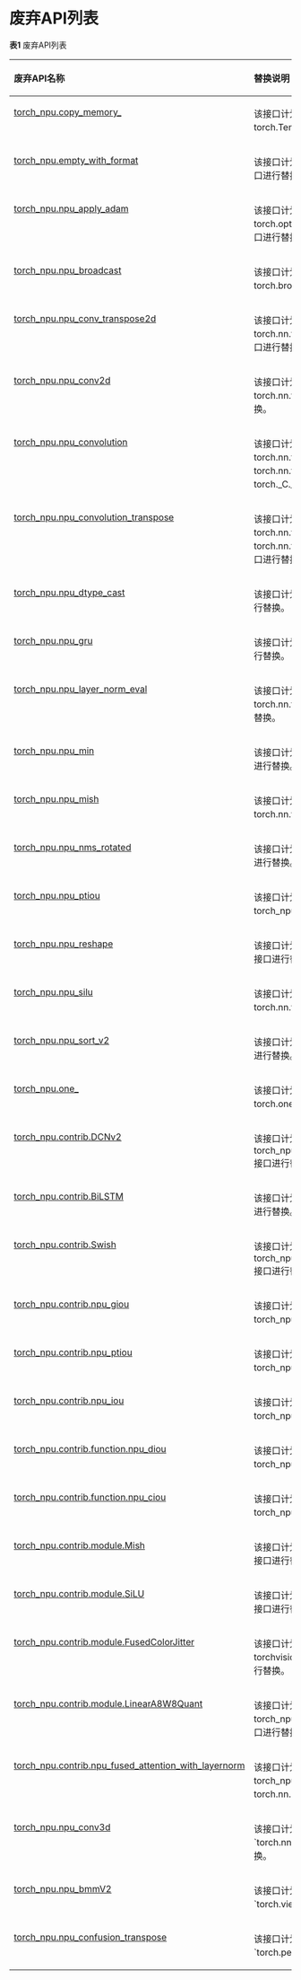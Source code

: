 # 废弃API列表

**表1** 废弃API列表

<a name="table5311174145516"></a>
<table><thead align="left"><tr id="row2311541105517"><th class="cellrowborder" valign="top" width="50%" id="mcps1.2.3.1.1"><p id="p1631184120559"><a name="p1631184120559"></a><a name="p1631184120559"></a>废弃API名称</p>
</th>
<th class="cellrowborder" valign="top" width="50%" id="mcps1.2.3.1.2"><p id="p15311104185510"><a name="p15311104185510"></a><a name="p15311104185510"></a>替换说明</p>
</th>
</tr>
</thead>
<tbody><tr id="row17311114115553"><td class="cellrowborder" valign="top" width="50%" headers="mcps1.2.3.1.1 "><p id="p153112414559"><a name="p153112414559"></a><a name="p153112414559"></a><a href="（beta）torch_npu-copy_memory_.md">torch_npu.copy_memory_</a></p>
</td>
<td class="cellrowborder" valign="top" width="50%" headers="mcps1.2.3.1.2 "><p id="p186351481316"><a name="p186351481316"></a><a name="p186351481316"></a>该接口计划废弃，可以使用torch.Tensor.copy_接口进行替换。</p>
</td>
</tr>
<tr id="row19311164145515"><td class="cellrowborder" valign="top" width="50%" headers="mcps1.2.3.1.1 "><p id="p8311124175514"><a name="p8311124175514"></a><a name="p8311124175514"></a><a href="（beta）torch_npu-empty_with_format.md">torch_npu.empty_with_format</a></p>
</td>
<td class="cellrowborder" valign="top" width="50%" headers="mcps1.2.3.1.2 "><p id="p129949526516"><a name="p129949526516"></a><a name="p129949526516"></a>该接口计划废弃，可以使用torch.empty接口进行替换。</p>
</td>
</tr>
<tr id="row18312341155517"><td class="cellrowborder" valign="top" width="50%" headers="mcps1.2.3.1.1 "><p id="p173125413551"><a name="p173125413551"></a><a name="p173125413551"></a><a href="（beta）torch_npu-npu_apply_adam.md">torch_npu.npu_apply_adam</a></p>
</td>
<td class="cellrowborder" valign="top" width="50%" headers="mcps1.2.3.1.2 "><p id="p1899612582515"><a name="p1899612582515"></a><a name="p1899612582515"></a>该接口计划废弃，可以使用torch.optim.Adam或torch.optim.adam接口进行替换。</p>
</td>
</tr>
<tr id="row7674950125010"><td class="cellrowborder" valign="top" width="50%" headers="mcps1.2.3.1.1 "><p id="p367510503501"><a name="p367510503501"></a><a name="p367510503501"></a><a href="（beta）torch_npu-npu_broadcast.md">torch_npu.npu_broadcast</a></p>
</td>
<td class="cellrowborder" valign="top" width="50%" headers="mcps1.2.3.1.2 "><p id="p121121665216"><a name="p121121665216"></a><a name="p121121665216"></a>该接口计划废弃，可以使用torch.broadcast_to接口进行替换。</p>
</td>
</tr>
<tr id="row183121141175518"><td class="cellrowborder" valign="top" width="50%" headers="mcps1.2.3.1.1 "><p id="p2031274114556"><a name="p2031274114556"></a><a name="p2031274114556"></a><a href="（beta）torch_npu-npu_conv_transpose2d.md">torch_npu.npu_conv_transpose2d</a></p>
</td>
<td class="cellrowborder" valign="top" width="50%" headers="mcps1.2.3.1.2 "><p id="p8312194165516"><a name="p8312194165516"></a><a name="p8312194165516"></a>该接口计划废弃，可以使用torch.nn.functional.conv_transpose2d接口进行替换。</p>
</td>
</tr>
<tr id="row123123412554"><td class="cellrowborder" valign="top" width="50%" headers="mcps1.2.3.1.1 "><p id="p9312104111558"><a name="p9312104111558"></a><a name="p9312104111558"></a><a href="（beta）torch_npu-npu_conv2d.md">torch_npu.npu_conv2d</a></p>
</td>
<td class="cellrowborder" valign="top" width="50%" headers="mcps1.2.3.1.2 "><p id="p1242918202521"><a name="p1242918202521"></a><a name="p1242918202521"></a>该接口计划废弃，可以使用torch.nn.functional.conv2d接口进行替换。</p>
</td>
</tr>
<tr id="row12312741155519"><td class="cellrowborder" valign="top" width="50%" headers="mcps1.2.3.1.1 "><p id="p83121841105519"><a name="p83121841105519"></a><a name="p83121841105519"></a><a href="（beta）torch_npu-npu_convolution.md">torch_npu.npu_convolution</a></p>
</td>
<td class="cellrowborder" valign="top" width="50%" headers="mcps1.2.3.1.2 "><p id="p9312041115515"><a name="p9312041115515"></a><a name="p9312041115515"></a>该接口计划废弃，可以使用torch.nn.functional.conv2d、torch.nn.functional.conv3d或torch._C._nn.slow_conv3d接口进行替换。</p>
</td>
</tr>
<tr id="row78665276418"><td class="cellrowborder" valign="top" width="50%" headers="mcps1.2.3.1.1 "><p id="p48674279413"><a name="p48674279413"></a><a name="p48674279413"></a><a href="（beta）torch_npu-npu_convolution_transpose.md">torch_npu.npu_convolution_transpose</a></p>
</td>
<td class="cellrowborder" valign="top" width="50%" headers="mcps1.2.3.1.2 "><p id="p146301141145217"><a name="p146301141145217"></a><a name="p146301141145217"></a>该接口计划废弃，可以使用torch.nn.functional.conv_transpose2d或torch.nn.functional.conv_transpose3d接口进行替换。</p>
</td>
</tr>
<tr id="row48671427164110"><td class="cellrowborder" valign="top" width="50%" headers="mcps1.2.3.1.1 "><p id="p8867627114111"><a name="p8867627114111"></a><a name="p8867627114111"></a><a href="（beta）torch_npu-npu_dtype_cast.md">torch_npu.npu_dtype_cast</a></p>
</td>
<td class="cellrowborder" valign="top" width="50%" headers="mcps1.2.3.1.2 "><p id="p15123104845216"><a name="p15123104845216"></a><a name="p15123104845216"></a>该接口计划废弃，可以使用torch.to接口进行替换。</p>
</td>
</tr>
<tr id="row186752718417"><td class="cellrowborder" valign="top" width="50%" headers="mcps1.2.3.1.1 "><p id="p4868162714410"><a name="p4868162714410"></a><a name="p4868162714410"></a><a href="（beta）torch_npu-npu_gru.md">torch_npu.npu_gru</a></p>
</td>
<td class="cellrowborder" valign="top" width="50%" headers="mcps1.2.3.1.2 "><p id="p45973015310"><a name="p45973015310"></a><a name="p45973015310"></a>该接口计划废弃，可以使用torch.gru接口进行替换。</p>
</td>
</tr>
<tr id="row6868202716414"><td class="cellrowborder" valign="top" width="50%" headers="mcps1.2.3.1.1 "><p id="p16868727194118"><a name="p16868727194118"></a><a name="p16868727194118"></a><a href="（beta）torch_npu-npu_layer_norm_eval.md">torch_npu.npu_layer_norm_eval</a></p>
</td>
<td class="cellrowborder" valign="top" width="50%" headers="mcps1.2.3.1.2 "><p id="p186842764114"><a name="p186842764114"></a><a name="p186842764114"></a>该接口计划废弃，可以使用torch.nn.functional.layer_norm接口进行替换。</p>
</td>
</tr>
<tr id="row786882717416"><td class="cellrowborder" valign="top" width="50%" headers="mcps1.2.3.1.1 "><p id="p1586882734118"><a name="p1586882734118"></a><a name="p1586882734118"></a><a href="（beta）torch_npu-npu_min.md">torch_npu.npu_min</a></p>
</td>
<td class="cellrowborder" valign="top" width="50%" headers="mcps1.2.3.1.2 "><p id="p547813112537"><a name="p547813112537"></a><a name="p547813112537"></a>该接口计划废弃，可以使用torch.min接口进行替换。</p>
</td>
</tr>
<tr id="row9330173494118"><td class="cellrowborder" valign="top" width="50%" headers="mcps1.2.3.1.1 "><p id="p933013416416"><a name="p933013416416"></a><a name="p933013416416"></a><a href="（beta）torch_npu-npu_mish.md">torch_npu.npu_mish</a></p>
</td>
<td class="cellrowborder" valign="top" width="50%" headers="mcps1.2.3.1.2 "><p id="p202681337195317"><a name="p202681337195317"></a><a name="p202681337195317"></a>该接口计划废弃，可以使用torch.nn.functional.mish接口进行替换。</p>
</td>
</tr>
<tr id="row0331103454113"><td class="cellrowborder" valign="top" width="50%" headers="mcps1.2.3.1.1 "><p id="p19331734194116"><a name="p19331734194116"></a><a name="p19331734194116"></a><a href="（beta）torch_npu-npu_nms_rotated.md">torch_npu.npu_nms_rotated</a></p>
</td>
<td class="cellrowborder" valign="top" width="50%" headers="mcps1.2.3.1.2 "><p id="p208131543205314"><a name="p208131543205314"></a><a name="p208131543205314"></a>该接口计划废弃，可以参考<a href="https://gitee.com/ascend/pytorch/blob/v2.1.0-6.0.rc1/test/network_ops/test_nms_rotated.py" target="_blank" rel="noopener noreferrer">小算子拼接方案</a>进行替换。</p>
</td>
</tr>
<tr id="row43319341418"><td class="cellrowborder" valign="top" width="50%" headers="mcps1.2.3.1.1 "><p id="p63313347411"><a name="p63313347411"></a><a name="p63313347411"></a><a href="（beta）torch_npu-npu_ptiou.md">torch_npu.npu_ptiou</a></p>
</td>
<td class="cellrowborder" valign="top" width="50%" headers="mcps1.2.3.1.2 "><p id="p143099280139"><a name="p143099280139"></a><a name="p143099280139"></a>该接口计划废弃，可以使用torch_npu.npu_iou接口进行替换。</p>
</td>
</tr>
<tr id="row333133464112"><td class="cellrowborder" valign="top" width="50%" headers="mcps1.2.3.1.1 "><p id="p1533111343412"><a name="p1533111343412"></a><a name="p1533111343412"></a><a href="（beta）torch_npu-npu_reshape.md">torch_npu.npu_reshape</a></p>
</td>
<td class="cellrowborder" valign="top" width="50%" headers="mcps1.2.3.1.2 "><p id="p11331034154114"><a name="p11331034154114"></a><a name="p11331034154114"></a>该接口计划废弃，可以使用torch.reshape接口进行替换。</p>
</td>
</tr>
<tr id="row1433223417411"><td class="cellrowborder" valign="top" width="50%" headers="mcps1.2.3.1.1 "><p id="p183324349416"><a name="p183324349416"></a><a name="p183324349416"></a><a href="（beta）torch_npu-npu_silu.md">torch_npu.npu_silu</a></p>
</td>
<td class="cellrowborder" valign="top" width="50%" headers="mcps1.2.3.1.2 "><p id="p11526133155418"><a name="p11526133155418"></a><a name="p11526133155418"></a>该接口计划废弃，可以使用torch.nn.functional.silu接口进行替换。</p>
</td>
</tr>
<tr id="row13332734114113"><td class="cellrowborder" valign="top" width="50%" headers="mcps1.2.3.1.1 "><p id="p183327342419"><a name="p183327342419"></a><a name="p183327342419"></a><a href="（beta）torch_npu-npu_sort_v2.md">torch_npu.npu_sort_v2</a></p>
</td>
<td class="cellrowborder" valign="top" width="50%" headers="mcps1.2.3.1.2 "><p id="p128654045419"><a name="p128654045419"></a><a name="p128654045419"></a>该接口计划废弃，可以使用torch.sort接口进行替换。</p>
</td>
</tr>
<tr id="row533243424115"><td class="cellrowborder" valign="top" width="50%" headers="mcps1.2.3.1.1 "><p id="p183321434184119"><a name="p183321434184119"></a><a name="p183321434184119"></a><a href="（beta）torch_npu-one_.md">torch_npu.one_</a></p>
</td>
<td class="cellrowborder" valign="top" width="50%" headers="mcps1.2.3.1.2 "><p id="p1533283474110"><a name="p1533283474110"></a><a name="p1533283474110"></a>该接口计划废弃，可以使用torch.fill_或torch.ones_like接口进行替换。</p>
</td>
</tr>
<tr id="row14332534124118"><td class="cellrowborder" valign="top" width="50%" headers="mcps1.2.3.1.1 "><p id="p9332173420417"><a name="p9332173420417"></a><a name="p9332173420417"></a><a href="（beta）torch_npu-contrib-DCNv2.md">torch_npu.contrib.DCNv2</a></p>
</td>
<td class="cellrowborder" valign="top" width="50%" headers="mcps1.2.3.1.2 "><p id="p16651085550"><a name="p16651085550"></a><a name="p16651085550"></a>该接口计划废弃，可以使用torch_npu.contrib.ModulationDeformCon接口进行替换。</p>
</td>
</tr>
<tr id="row2333123474117"><td class="cellrowborder" valign="top" width="50%" headers="mcps1.2.3.1.1 "><p id="p733363404114"><a name="p733363404114"></a><a name="p733363404114"></a><a href="（beta）torch_npu-contrib-BiLSTM.md">torch_npu.contrib.BiLSTM</a></p>
</td>
<td class="cellrowborder" valign="top" width="50%" headers="mcps1.2.3.1.2 "><p id="p191653147552"><a name="p191653147552"></a><a name="p191653147552"></a>该接口计划废弃，可以参考<a href="https://gitee.com/ascend/ModelZoo-PyTorch/blob/732cb7fc5ab59249ae62a905c0d43400a8250da7/PyTorch/contrib/audio/deepspeech/deepspeech_pytorch/bidirectional_lstm.py#L18" target="_blank" rel="noopener noreferrer">小算子拼接方案</a>进行替换。</p>
</td>
</tr>
<tr id="row1846663914412"><td class="cellrowborder" valign="top" width="50%" headers="mcps1.2.3.1.1 "><p id="p15466439164114"><a name="p15466439164114"></a><a name="p15466439164114"></a><a href="（beta）torch_npu-contrib-Swish.md">torch_npu.contrib.Swish</a></p>
</td>
<td class="cellrowborder" valign="top" width="50%" headers="mcps1.2.3.1.2 "><p id="p74504207559"><a name="p74504207559"></a><a name="p74504207559"></a>该接口计划废弃，可以使用torch_npu.contrib.ModulationDeformCon接口进行替换。</p>
</td>
</tr>
<tr id="row13466103954110"><td class="cellrowborder" valign="top" width="50%" headers="mcps1.2.3.1.1 "><p id="p5467143917412"><a name="p5467143917412"></a><a name="p5467143917412"></a><a href="（beta）torch_npu-contrib-npu_giou.md">torch_npu.contrib.npu_giou</a></p>
</td>
<td class="cellrowborder" valign="top" width="50%" headers="mcps1.2.3.1.2 "><p id="p3480527105515"><a name="p3480527105515"></a><a name="p3480527105515"></a>该接口计划废弃，可以使用torch_npu.npu_giou接口进行替换。</p>
</td>
</tr>
<tr id="row746723920415"><td class="cellrowborder" valign="top" width="50%" headers="mcps1.2.3.1.1 "><p id="p104671339184114"><a name="p104671339184114"></a><a name="p104671339184114"></a><a href="（beta）torch_npu-contrib-npu_ptiou.md">torch_npu.contrib.npu_ptiou</a></p>
</td>
<td class="cellrowborder" valign="top" width="50%" headers="mcps1.2.3.1.2 "><p id="p119998332552"><a name="p119998332552"></a><a name="p119998332552"></a>该接口计划废弃，可以使用torch_npu.npu_iou接口进行替换。</p>
</td>
</tr>
<tr id="row9467103913412"><td class="cellrowborder" valign="top" width="50%" headers="mcps1.2.3.1.1 "><p id="p1946712394415"><a name="p1946712394415"></a><a name="p1946712394415"></a><a href="（beta）torch_npu-contrib-npu_iou.md">torch_npu.contrib.npu_iou</a></p>
</td>
<td class="cellrowborder" valign="top" width="50%" headers="mcps1.2.3.1.2 "><p id="p1261323935510"><a name="p1261323935510"></a><a name="p1261323935510"></a>该接口计划废弃，可以使用torch_npu.npu_iou接口进行替换。</p>
</td>
</tr>
<tr id="row174671139164110"><td class="cellrowborder" valign="top" width="50%" headers="mcps1.2.3.1.1 "><p id="p84677395415"><a name="p84677395415"></a><a name="p84677395415"></a><a href="（beta）torch_npu-contrib-function-npu_diou.md">torch_npu.contrib.function.npu_diou</a></p>
</td>
<td class="cellrowborder" valign="top" width="50%" headers="mcps1.2.3.1.2 "><p id="p3545164812557"><a name="p3545164812557"></a><a name="p3545164812557"></a>该接口计划废弃，可以使用torch_npu.npu_diou接口进行替换。</p>
</td>
</tr>
<tr id="row13467173915415"><td class="cellrowborder" valign="top" width="50%" headers="mcps1.2.3.1.1 "><p id="p24671739124114"><a name="p24671739124114"></a><a name="p24671739124114"></a><a href="（beta）torch_npu-contrib-function-npu_ciou.md">torch_npu.contrib.function.npu_ciou</a></p>
</td>
<td class="cellrowborder" valign="top" width="50%" headers="mcps1.2.3.1.2 "><p id="p1561015645519"><a name="p1561015645519"></a><a name="p1561015645519"></a>该接口计划废弃，可以使用torch_npu.npu_ciou接口进行替换。</p>
</td>
</tr>
<tr id="row046716399413"><td class="cellrowborder" valign="top" width="50%" headers="mcps1.2.3.1.1 "><p id="p164671839164116"><a name="p164671839164116"></a><a name="p164671839164116"></a><a href="（beta）torch_npu-contrib-module-Mish.md">torch_npu.contrib.module.Mish</a></p>
</td>
<td class="cellrowborder" valign="top" width="50%" headers="mcps1.2.3.1.2 "><p id="p763677195619"><a name="p763677195619"></a><a name="p763677195619"></a>该接口计划废弃，可以使用torch.nn.Mish接口进行替换。</p>
</td>
</tr>
<tr id="row124676390414"><td class="cellrowborder" valign="top" width="50%" headers="mcps1.2.3.1.1 "><p id="p7467539124114"><a name="p7467539124114"></a><a name="p7467539124114"></a><a href="（beta）torch_npu-contrib-module-SiLU.md">torch_npu.contrib.module.SiLU</a></p>
</td>
<td class="cellrowborder" valign="top" width="50%" headers="mcps1.2.3.1.2 "><p id="p10467103919418"><a name="p10467103919418"></a><a name="p10467103919418"></a>该接口计划废弃，可以使用torch.nn.SiLU接口进行替换。</p>
</td>
</tr>
<tr id="row11468103954112"><td class="cellrowborder" valign="top" width="50%" headers="mcps1.2.3.1.1 "><p id="p154681639164115"><a name="p154681639164115"></a><a name="p154681639164115"></a><a href="（beta）torch_npu-contrib-module-FusedColorJitter.md">torch_npu.contrib.module.FusedColorJitter</a></p>
</td>
<td class="cellrowborder" valign="top" width="50%" headers="mcps1.2.3.1.2 "><p id="p918621912569"><a name="p918621912569"></a><a name="p918621912569"></a>该接口计划废弃，可以使用torchvision.transforms.ColorJitter接口进行替换。</p>
</td>
</tr>
<tr id="row44381047182110"><td class="cellrowborder" valign="top" width="50%" headers="mcps1.2.3.1.1 "><p id="p147111718151717"><a name="p147111718151717"></a><a name="p147111718151717"></a><a href="torch_npu-contrib-module-LinearA8W8Quant.md">torch_npu.contrib.module.LinearA8W8Quant</a></p>
</td>
<td class="cellrowborder" valign="top" width="50%" headers="mcps1.2.3.1.2 "><p id="p12865714111912"><a name="p12865714111912"></a><a name="p12865714111912"></a>该接口计划废弃，可以使用torch_npu.contrib.module.LinearQuant接口进行替换。</p>
</td>
</tr>
<tr id="row1597725217179"><td class="cellrowborder" valign="top" width="50%" headers="mcps1.2.3.1.1 "><p id="p11977252111717"><a name="p11977252111717"></a><a name="p11977252111717"></a><a href="（beta）torch_npu-contrib-npu_fused_attention_with_layernorm.md">torch_npu.contrib.npu_fused_attention_with_layernorm</a></p>
</td>
<td class="cellrowborder" valign="top" width="50%" headers="mcps1.2.3.1.2 "><p id="p169771352131719"><a name="p169771352131719"></a><a name="p169771352131719"></a>该接口计划废弃，可以使用torch_npu.npu_fusion_attention与torch.nn.LayerNorm接口进行替换。</p>
</td>
</tr>
</tr>
<tr id="row1597725217179"><td class="cellrowborder" valign="top" width="50%" headers="mcps1.2.3.1.1 "><p id="p11977252111717"><a name="p11977252111717"></a><a name="p11977252111717"></a><a href="（beta）torch_npu-npu_conv3d.md">torch_npu.npu_conv3d</a></p>
</td>
<td class="cellrowborder" valign="top" width="50%" headers="mcps1.2.3.1.2 "><p id="p169771352131719"><a name="p169771352131719"></a><a name="p169771352131719"></a>该接口计划废弃，可以使用`torch.nn.functional.conv3d`接口进行替换。</p>
</td>
</tr>
</tr>
<tr id="row1597725217179"><td class="cellrowborder" valign="top" width="50%" headers="mcps1.2.3.1.1 "><p id="p11977252111717"><a name="p11977252111717"></a><a name="p11977252111717"></a><a href="（beta）torch_npu-npu_bmmV2.md">torch_npu.npu_bmmV2</a></p>
</td>
<td class="cellrowborder" valign="top" width="50%" headers="mcps1.2.3.1.2 "><p id="p169771352131719"><a name="p169771352131719"></a><a name="p169771352131719"></a>该接口计划废弃，可以使用`torch.bmm`和`torch.view`接口进行替换。</p>
</td>
</tr>
</tr>
<tr id="row1597725217179"><td class="cellrowborder" valign="top" width="50%" headers="mcps1.2.3.1.1 "><p id="p11977252111717"><a name="p11977252111717"></a><a name="p11977252111717"></a><a href="（beta）torch_npu-npu_confusion_transpose.md">torch_npu.npu_confusion_transpose</a></p>
</td>
<td class="cellrowborder" valign="top" width="50%" headers="mcps1.2.3.1.2 "><p id="p169771352131719"><a name="p169771352131719"></a><a name="p169771352131719"></a>该接口计划废弃，可以使用`torch.view`和`torch.permute`接口进行替换。</p>
</td>
</tr>
</tbody>
</table>

